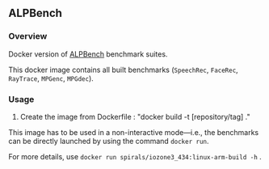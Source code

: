 ## ALPBench
### Overview
Docker version of [ALPBench](http://rsim.cs.uiuc.edu/alp/alpbench/download.html) benchmark suites.

This docker image contains all built benchmarks (`SpeechRec`, `FaceRec`, `RayTrace`,  `MPGenc`, `MPGdec`).

### Usage
1. Create the image from Dockerfile : "docker build -t [repository/tag]  ."

This image has to be used in a non-interactive mode—i.e., the benchmarks can be directly launched by using the command `docker run`.

For more details, use `docker run spirals/iozone3_434:linux-arm-build -h` .
